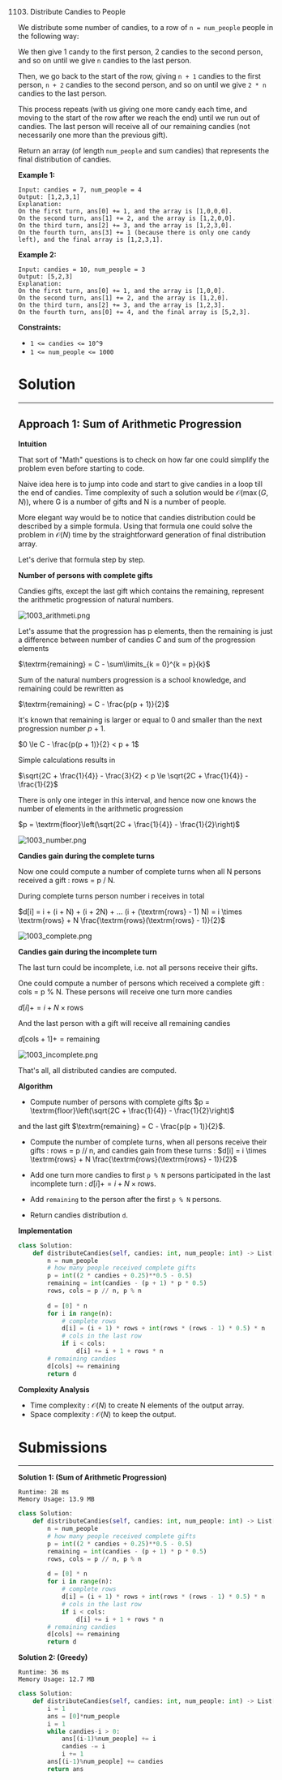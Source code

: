 1103. Distribute Candies to People

We distribute some number of candies, to a row of `n = num_people` people in the following way:

We then give 1 candy to the first person, 2 candies to the second person, and so on until we give `n` candies to the last person.

Then, we go back to the start of the row, giving `n + 1` candies to the first person, `n + 2` candies to the second person, and so on until we give `2 * n` candies to the last person.

This process repeats (with us giving one more candy each time, and moving to the start of the row after we reach the end) until we run out of candies.  The last person will receive all of our remaining candies (not necessarily one more than the previous gift).

Return an array (of length `num_people` and sum candies) that represents the final distribution of candies.

 

**Example 1:**
```
Input: candies = 7, num_people = 4
Output: [1,2,3,1]
Explanation:
On the first turn, ans[0] += 1, and the array is [1,0,0,0].
On the second turn, ans[1] += 2, and the array is [1,2,0,0].
On the third turn, ans[2] += 3, and the array is [1,2,3,0].
On the fourth turn, ans[3] += 1 (because there is only one candy left), and the final array is [1,2,3,1].
```

**Example 2:**
```
Input: candies = 10, num_people = 3
Output: [5,2,3]
Explanation: 
On the first turn, ans[0] += 1, and the array is [1,0,0].
On the second turn, ans[1] += 2, and the array is [1,2,0].
On the third turn, ans[2] += 3, and the array is [1,2,3].
On the fourth turn, ans[0] += 4, and the final array is [5,2,3].
```

**Constraints:**

* `1 <= candies <= 10^9`
* `1 <= num_people <= 1000`

# Solution
---
## Approach 1: Sum of Arithmetic Progression
**Intuition**

That sort of "Math" questions is to check on how far one could simplify the problem even before starting to code.

Naive idea here is to jump into code and start to give candies in a loop till the end of candies. Time complexity of such a solution would be $\mathcal{O}(\max(G, N))$, where G is a number of gifts and N is a number of people.

More elegant way would be to notice that candies distribution could be described by a simple formula. Using that formula one could solve the problem in $\mathcal{O}(N)$ time by the straightforward generation of final distribution array.

Let's derive that formula step by step.

**Number of persons with complete gifts**

Candies gifts, except the last gift which contains the remaining, represent the arithmetic progression of natural numbers.

![1003_arithmeti.png](img/1003_arithmeti.png)

Let's assume that the progression has p elements, then the remaining is just a difference between number of candies $C$ and sum of the progression elements

$\textrm{remaining} = C - \sum\limits_{k = 0}^{k = p}{k}$

Sum of the natural numbers progression is a school knowledge, and remaining could be rewritten as

$\textrm{remaining} = C - \frac{p(p + 1)}{2}$

It's known that remaining is larger or equal to 0 and smaller than the next progression number $p + 1$.

$0 \le C - \frac{p(p + 1)}{2} < p + 1$

Simple calculations results in

$\sqrt{2C + \frac{1}{4}} - \frac{3}{2} < p \le \sqrt{2C + \frac{1}{4}} - \frac{1}{2}$ 

There is only one integer in this interval, and hence now one knows the number of elements in the arithmetic progression

$p = \textrm{floor}\left(\sqrt{2C + \frac{1}{4}} - \frac{1}{2}\right)$

![1003_number.png](img/1003_number.png)

**Candies gain during the complete turns**

Now one could compute a number of complete turns when all N persons received a gift : rows = p / N.

During complete turns person number i receives in total

$d[i] = i + (i + N) + (i + 2N) + ... (i + (\textrm{rows} - 1) N) = i \times \textrm{rows} + N \frac{\textrm{rows}(\textrm{rows} - 1)}{2}$
 
![1003_complete.png](img/1003_complete.png)

**Candies gain during the incomplete turn**

The last turn could be incomplete, i.e. not all persons receive their gifts.

One could compute a number of persons which received a complete gift : cols = p % N. These persons will receive one turn more candies

$d[i] += i + N \times \textrm{rows}$

And the last person with a gift will receive all remaining candies

$d[\textrm{cols} + 1] += \textrm{remaining}$

![1003_incomplete.png](img/1003_incomplete.png)

That's all, all distributed candies are computed.

**Algorithm**

* Compute number of persons with complete gifts
$p = \textrm{floor}\left(\sqrt{2C + \frac{1}{4}} - \frac{1}{2}\right)$

and the last gift $\textrm{remaining} = C - \frac{p(p + 1)}{2}$.

* Compute the number of complete turns, when all persons receive their gifts : rows = p // n, and candies gain from these turns : $d[i] = i \times \textrm{rows} + N \frac{\textrm{rows}(\textrm{rows} - 1)}{2}$

* Add one turn more candies to first `p % N` persons participated in the last incomplete turn : $d[i] += i + N \times \textrm{rows}$.

* Add `remaining` to the person after the first `p % N` persons.

* Return candies distribution `d`.

**Implementation**

```python
class Solution:
    def distributeCandies(self, candies: int, num_people: int) -> List[int]:
        n = num_people
        # how many people received complete gifts
        p = int((2 * candies + 0.25)**0.5 - 0.5) 
        remaining = int(candies - (p + 1) * p * 0.5)
        rows, cols = p // n, p % n
        
        d = [0] * n
        for i in range(n):
            # complete rows
            d[i] = (i + 1) * rows + int(rows * (rows - 1) * 0.5) * n
            # cols in the last row
            if i < cols:
                d[i] += i + 1 + rows * n
        # remaining candies        
        d[cols] += remaining
        return d
```

**Complexity Analysis**

* Time complexity : $\mathcal{O}(N)$ to create N elements of the output array.
* Space complexity : $\mathcal{O}(N)$ to keep the output.

# Submissions
---
**Solution 1: (Sum of Arithmetic Progression)**
```
Runtime: 28 ms
Memory Usage: 13.9 MB
```
```python
class Solution:
    def distributeCandies(self, candies: int, num_people: int) -> List[int]:
        n = num_people
        # how many people received complete gifts
        p = int((2 * candies + 0.25)**0.5 - 0.5) 
        remaining = int(candies - (p + 1) * p * 0.5)
        rows, cols = p // n, p % n
        
        d = [0] * n
        for i in range(n):
            # complete rows
            d[i] = (i + 1) * rows + int(rows * (rows - 1) * 0.5) * n
            # cols in the last row
            if i < cols:
                d[i] += i + 1 + rows * n
        # remaining candies        
        d[cols] += remaining
        return d
```

**Solution 2: (Greedy)**
```
Runtime: 36 ms
Memory Usage: 12.7 MB
```
```python
class Solution:
    def distributeCandies(self, candies: int, num_people: int) -> List[int]:
        i = 1
        ans = [0]*num_people
        i = 1
        while candies-i > 0:
            ans[(i-1)%num_people] += i
            candies -= i
            i += 1
        ans[(i-1)%num_people] += candies
        return ans
```

